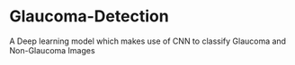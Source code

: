 # Glaucoma-Detection
A Deep learning model which makes use of CNN to classify Glaucoma and Non-Glaucoma Images
